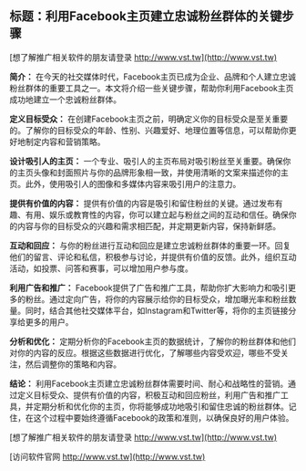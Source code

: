 ## **标题：利用Facebook主页建立忠诚粉丝群体的关键步骤**

[想了解推广相关软件的朋友请登录 http://www.vst.tw](http://www.vst.tw)

**简介：**
在今天的社交媒体时代，Facebook主页已成为企业、品牌和个人建立忠诚粉丝群体的重要工具之一。本文将介绍一些关键步骤，帮助你利用Facebook主页成功地建立一个忠诚粉丝群体。

**定义目标受众：**
在创建Facebook主页之前，明确定义你的目标受众是至关重要的。了解你的目标受众的年龄、性别、兴趣爱好、地理位置等信息，可以帮助你更好地制定内容和营销策略。

**设计吸引人的主页：**
一个专业、吸引人的主页布局对吸引粉丝至关重要。确保你的主页头像和封面照片与你的品牌形象相一致，并使用清晰的文案来描述你的主页。此外，使用吸引人的图像和多媒体内容来吸引用户的注意力。

**提供有价值的内容：**
提供有价值的内容是吸引和留住粉丝的关键。通过发布有趣、有用、娱乐或教育性的内容，你可以建立起与粉丝之间的互动和信任。确保你的内容与你的目标受众的兴趣和需求相匹配，并定期更新内容，保持新鲜感。

**互动和回应：**
与你的粉丝进行互动和回应是建立忠诚粉丝群体的重要一环。回复他们的留言、评论和私信，积极参与讨论，并提供有价值的反馈。此外，组织互动活动，如投票、问答和赛事，可以增加用户参与度。

**利用广告和推广：**
Facebook提供了广告和推广工具，帮助你扩大影响力和吸引更多的粉丝。通过定向广告，将你的内容展示给你的目标受众，增加曝光率和粉丝数量。同时，结合其他社交媒体平台，如Instagram和Twitter等，将你的主页链接分享给更多的用户。

**分析和优化：**
定期分析你的Facebook主页的数据统计，了解你的粉丝群体和他们对你的内容的反应。根据这些数据进行优化，了解哪些内容受欢迎，哪些不受关注，然后调整你的策略和内容。

**结论：**
利用Facebook主页建立忠诚粉丝群体需要时间、耐心和战略性的营销。通过定义目标受众、提供有价值的内容，积极互动和回应粉丝，利用广告和推广工具，并定期分析和优化你的主页，你将能够成功地吸引和留住忠诚的粉丝群体。记住，在这个过程中要始终遵循Facebook的政策和准则，以确保良好的用户体验。

[想了解推广相关软件的朋友请登录 http://www.vst.tw](http://www.vst.tw)


[访问软件官网 http://www.vst.tw](http://www.vst.tw)
